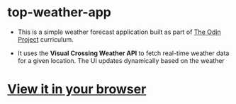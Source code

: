 # top-weather-app

- This is a simple weather forecast application built as part of [The Odin Project](https://www.theodinproject.com/lessons/node-path-javascript-weather-app) curriculum.

- It uses the **Visual Crossing Weather API** to fetch real-time weather data for a given location. The UI updates dynamically based on the weather

# [View it in your browser](https://scarly111.github.io/top-weather-app/)

